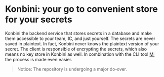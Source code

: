 # Konbini: your go to convenient store for your secrets

Konbini the backend service that stores secrets in a database and make them
accessible to your team, IC, and just yourself. The secrets are never saved in plaintext.
In fact, Konbini never knows the plaintext version of your secret.
The client is responsible of encrypting the secrets, which also means no key store in Konbini as well.
In combination with the CLI tool [Mi](https://github.com/juancwu/mi) the process is made even easier.

> Notice: The repository is undergoing a major do-over.
